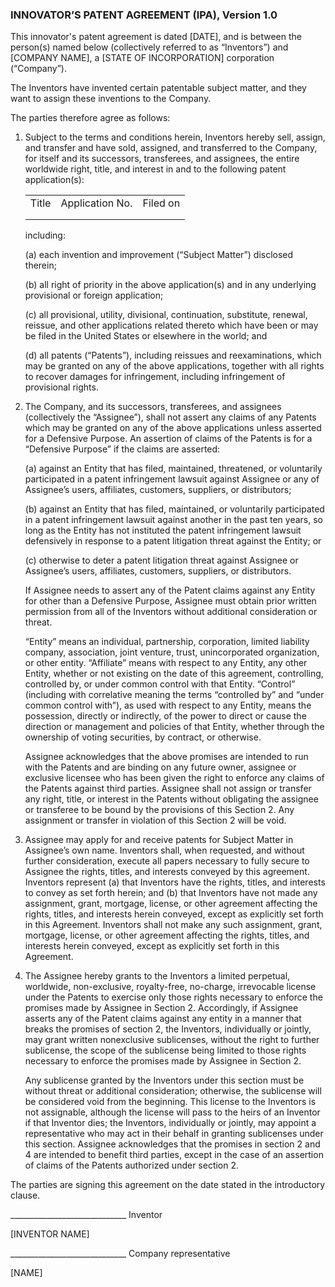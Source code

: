 ### INNOVATOR’S PATENT AGREEMENT (IPA), Version 1.0

This innovator's patent agreement is dated [DATE], and is between the person(s) named below (collectively referred to as “Inventors”) and [COMPANY NAME], a [STATE OF INCORPORATION] corporation (“Company”).

The Inventors have invented certain patentable subject matter, and they want to assign these inventions to the Company.

The parties therefore agree as follows:

1.  Subject to the terms and conditions herein, Inventors hereby sell, assign, and transfer and have sold, assigned, and transferred to the Company, for itself and its successors, transferees, and assignees, the entire worldwide right, title, and interest in and to the following patent application(s):
    
    <table>
      <tr>
        <td>Title</td>
        <td>Application No.</td>
        <td>Filed on</td>
      </tr>
      <tr>
        <td></td>
        <td></td>
        <td></td>
      </tr>
      <tr>
        <td></td>
        <td></td>
        <td></td>
      </tr>
    </table>

    including: 
    
    (a) each invention and improvement (“Subject Matter”) disclosed therein; 
    
    (b) all right of priority in the above application(s) and in any underlying provisional or foreign application; 
    
    (c) all provisional, utility, divisional, continuation, substitute, renewal, reissue, and other applications related thereto which have been or may be filed in the United States or elsewhere in the world; and 
    
    (d) all patents (“Patents”), including reissues and reexaminations, which may be granted on any of the above applications, together with all rights to recover damages for infringement, including infringement of provisional rights.

2.  The Company, and its successors, transferees, and assignees (collectively the “Assignee”), shall not assert any claims of any Patents which may be granted on any of the above applications unless asserted for a Defensive Purpose. An assertion of claims of the Patents is for a “Defensive Purpose” if the claims are asserted: 

    (a) against an Entity that has filed, maintained, threatened, or voluntarily participated in a patent infringement lawsuit against Assignee or any of Assignee’s users, affiliates, customers, suppliers, or distributors;

    (b) against an Entity that has filed, maintained, or voluntarily participated in a patent infringement lawsuit against another in the past ten years, so long as the Entity has not instituted the patent infringement lawsuit defensively in response to a patent litigation threat against the Entity; or

    (c) otherwise to deter a patent litigation threat against Assignee or Assignee’s users, affiliates, customers, suppliers, or distributors.

    If Assignee needs to assert any of the Patent claims against any Entity for other than a Defensive Purpose, Assignee must obtain prior written permission from all of the Inventors without additional consideration or threat. 

    “Entity” means an individual, partnership, corporation, limited liability company, association, joint venture, trust, unincorporated organization, or other entity.  “Affiliate” means with respect to any Entity, any other Entity, whether or not existing on the date of this agreement, controlling, controlled by, or under common control with that Entity. “Control” (including with correlative meaning the terms “controlled by” and “under common control with”), as used with respect to any Entity, means the possession, directly or indirectly, of the power to direct or cause the direction or management and policies of that Entity, whether through the ownership of voting securities, by contract, or otherwise. 

    Assignee acknowledges that the above promises are intended to run with the Patents and are binding on any future owner, assignee or exclusive licensee who has been given the right to enforce any claims of the Patents against third parties. Assignee shall not assign or transfer any right, title, or interest in the Patents without obligating the assignee or transferee to be bound by the provisions of this Section 2. Any assignment or transfer in violation of this Section 2 will be void.   

3.  Assignee may apply for and receive patents for Subject Matter in Assignee’s own name. Inventors shall, when requested, and without further consideration, execute all papers necessary to fully secure to Assignee the rights, titles, and interests conveyed by this agreement. Inventors represent (a) that Inventors have the rights, titles, and interests to convey as set forth herein; and (b) that Inventors have not made any assignment, grant, mortgage, license, or other agreement affecting the rights, titles, and interests herein conveyed, except as explicitly set forth in this Agreement. Inventors shall not make any such assignment, grant, mortgage, license, or other agreement affecting the rights, titles, and interests herein conveyed, except as explicitly set forth in this Agreement.

4.  The Assignee hereby grants to the Inventors a limited perpetual, worldwide, non-exclusive, royalty-free, no-charge, irrevocable license under the Patents to exercise only those rights necessary to enforce the promises made by Assignee in Section 2. Accordingly, if Assignee asserts any of the Patent claims against any entity in a manner that breaks the promises of section 2, the Inventors, individually or jointly, may grant written nonexclusive sublicenses, without the right to further sublicense, the scope of the sublicense being limited to those rights necessary to enforce the promises made by Assignee in Section 2.  

    Any sublicense granted by the Inventors under this section must be without threat or additional consideration; otherwise, the sublicense will be considered void from the beginning. This license to the Inventors is not assignable, although the license will pass to the heirs of an Inventor if that Inventor dies; the Inventors, individually or jointly, may appoint a representative who may act in their behalf in granting sublicenses under this section. Assignee acknowledges that the promises in section 2 and 4 are intended to benefit third parties, except in the case of an assertion of claims of the Patents authorized under section 2.

The parties are signing this agreement on the date stated in the introductory clause.



_____________________________ Inventor

[INVENTOR NAME]


_____________________________ Company representative

[NAME]
